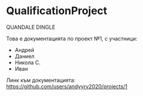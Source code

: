 # QualificationProject
QUANDALE DINGLE

Това е документацията по проект №1, с участници:
- Андрей
- Даниел
- Никола С.
- Иван 

Линк към документацията:
https://github.com/users/andyyrv2020/projects/1
